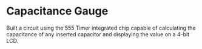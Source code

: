 # Capacitance Gauge
Built a circuit using the 555 Timer integrated chip capable of calculating the capacitance of any inserted capacitor and displaying the value on a 4-bit LCD.

